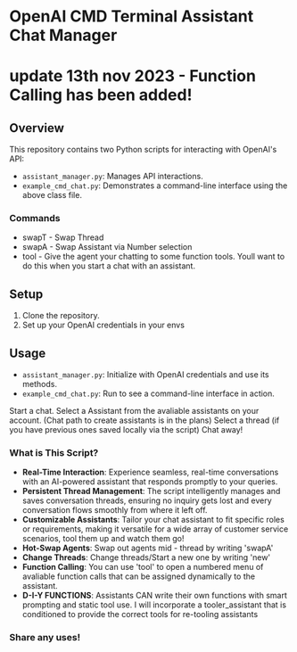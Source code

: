 # OpenAI CMD Terminal Assistant Chat Manager

# update 13th nov 2023 - Function Calling has been added!

## Overview
This repository contains two Python scripts for interacting with OpenAI's API:
- `assistant_manager.py`: Manages API interactions.
- `example_cmd_chat.py`: Demonstrates a command-line interface using the above class file.
### Commands
- swapT - Swap Thread
- swapA - Swap Assistant via Number selection
- tool - Give the agent your chatting to some function tools. Youll want to do this when you start a chat with an assistant.

## Setup
1. Clone the repository.
2. Set up your OpenAI credentials in your envs

## Usage
- `assistant_manager.py`: Initialize with OpenAI credentials and use its methods.
- `example_cmd_chat.py`: Run to see a command-line interface in action.

Start a chat. Select a Assistant from the avaliable assistants on your account. (Chat path to create assistants is in the plans)
Select a thread (if you have previous ones saved locally via the script)
Chat away!

### What is This Script?
- **Real-Time Interaction**: Experience seamless, real-time conversations with an AI-powered assistant that responds promptly to your queries.
- **Persistent Thread Management**: The script intelligently manages and saves conversation threads, ensuring no inquiry gets lost and every conversation flows smoothly from where it left off.
- **Customizable Assistants**: Tailor your chat assistant to fit specific roles or requirements, making it versatile for a wide array of customer service scenarios, tool them up and watch them go!
- **Hot-Swap Agents**: Swap out agents mid - thread by writing 'swapA'
- **Change Threads**: Change threads/Start a new one by writing 'new'
- **Function Calling**: You can use 'tool' to open a numbered menu of avaliable function calls that can be assigned dynamically to the assistant.
- **D-I-Y FUNCTIONS**: Assistants CAN write their own functions with smart prompting and static tool use. I will incorporate a tooler_assistant that is conditioned to provide the correct tools for re-tooling assistants

### Share any uses!
